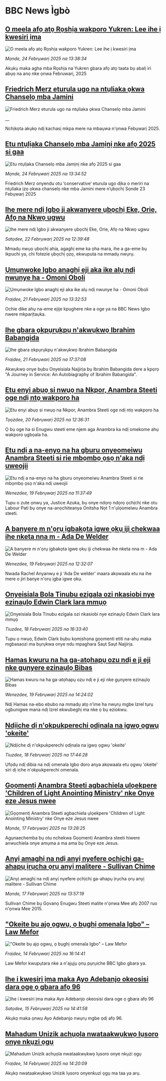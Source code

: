 # BBC News Ìgbò## [O meela afọ atọ Rọshịa wakporo Yukren: Lee ihe ị kwesiri ịma](https://www.bbc.com/igbo/articles/c8718lzzzl3o?at_campaign=githubrss)![O meela afọ atọ Rọshịa wakporo Yukren: Lee ihe ị kwesiri ịma](https://ichef.bbci.co.uk/ace/standard/240/cpsprodpb/f022/live/bcd556e0-f29d-11ef-a3b6-f159204ba42b.jpg)_Mọnde, 24 Febrụwarị 2025 na 13:38:34_Akụkụ maka agha mba Rọshịa na Yukren gbara afọ atọ taata bụ abalị iri abụọ na anọ nke ọnwa Februwarị, 2025## [Friedrich Merz eturula ugo na ntụliaka ọkwa Chanselọ mba Jamini](https://www.bbc.co.uk/igbo/live/ceq91w72n54t?at_campaign=githubrss)![Friedrich Merz eturula ugo na ntụliaka ọkwa Chanselọ mba Jamini](https://ichef.bbci.co.uk/ace/standard/240/cpsprodpb/861c/live/6da505e0-f27d-11ef-8c03-7dfdbeeb2526.jpg)__Nchịkọta akụkọ ndị kachasị mkpa mere na mbaụwa n'ọnwa Febụwarị 2025.## [Etu ntụlịaka Chanselọ mba Jamịnị nke afọ 2025 si gaa](https://www.bbc.com/igbo/articles/cvgd651ex3vo?at_campaign=githubrss)![Etu ntụlịaka Chanselọ mba Jamịnị nke afọ 2025 si gaa](https://ichef.bbci.co.uk/ace/standard/240/cpsprodpb/73e4/live/4acf32b0-f2b5-11ef-8c03-7dfdbeeb2526.jpg)_Mọnde, 24 Febrụwarị 2025 na 13:34:52_Friedrich Merz onyendu otu ‘conservative’ eturula ugo dịka o meriri na ntụliaka ịzọ ọkwa chanselọ nke mba Jamini mere n’ụbọchị Sọnde 23 Febụwarị 2025## [Ihe mere ndị Igbo ji akwanyere ụbọchị Eke, Orie, Afọ na Nkwọ ugwu](https://www.bbc.com/igbo/articles/cx2pdddj1e8o?at_campaign=githubrss)![Ihe mere ndị Igbo ji akwanyere ụbọchị Eke, Orie, Afọ na Nkwọ ugwu](https://ichef.bbci.co.uk/ace/standard/240/cpsprodpb/1e2b/live/09b45940-f11b-11ef-8c03-7dfdbeeb2526.jpg)_Satọdee, 22 Febrụwarị 2025 na 12:39:48_Mmadụ nwụọ ụbọchị ahịa, agaghị eme ka ọha mara, ihe a ga-eme bụ ikpuchi ya, chi fotezie ụbọchị ọzọ, ekwuputa na mmadụ nwụrụ.## [Ụmụnwoke Igbo anaghị eji aka ike alụ ndị nwunye ha - Omoni Oboli](https://www.bbc.com/igbo/articles/c8rkx2nvv77o?at_campaign=githubrss)![Ụmụnwoke Igbo anaghị eji aka ike alụ ndị nwunye ha - Omoni Oboli](https://ichef.bbci.co.uk/ace/standard/240/cpsprodpb/e787/live/99f32240-f051-11ef-a819-277e390a7a08.jpg)_Fraịdee, 21 Febrụwarị 2025 na 13:32:53_Ochie dike ahụ na-eme ejije kpughere nke a oge ya na BBC News Igbo nwere mkparịtaụka.## [Ihe gbara ọkpụrụkpụ n'akwụkwọ Ibrahim Babangida](https://www.bbc.com/igbo/articles/c4g0djdn8z9o?at_campaign=githubrss)![Ihe gbara ọkpụrụkpụ n'akwụkwọ Ibrahim Babangida](https://ichef.bbci.co.uk/ace/standard/240/cpsprodpb/4823/live/32c75770-f066-11ef-b2a1-1164c261840c.jpg)_Fraịdee, 21 Febrụwarị 2025 na 17:37:08_Akwụkwọ onye bụbu Onyeisiala Naịjirịa bụ Ibrahim Babangida dere a kpọrọ "A Journey in Service: An Autobiagraphy of Ibrahim Babangida".## [Etu enyi abụọ si nwụọ na Nkpor, Anambra Steeti oge ndị ntọ wakporo ha](https://www.bbc.com/igbo/articles/ceqjnry5elgo?at_campaign=githubrss)![Etu enyi abụọ si nwụọ na Nkpor, Anambra Steeti oge ndị ntọ wakporo ha](https://ichef.bbci.co.uk/ace/standard/240/cpsprodpb/7318/live/5a8f2e40-ef80-11ef-a319-fb4e7360c4ec.jpg)_Tọọzdee, 20 Febrụwarị 2025 na 12:36:31_Ọ bụ oge ha si Enugwu steeti eme njem aga Anambra ka ndị omekome ahụ wakporo ụgbọala ha.## [Etu ndị a na-enyo na ha gburu onyeomeiwu Anambra Steeti si rie mbọmbọ ọsọ n'aka ndị uweojii](https://www.bbc.com/igbo/articles/c789lj9m3gko?at_campaign=githubrss)![Etu ndị a na-enyo na ha gburu onyeomeiwu Anambra Steeti si rie mbọmbọ ọsọ n'aka ndị uweojii](https://ichef.bbci.co.uk/ace/standard/240/cpsprodpb/fe5c/live/bb4fe3f0-eeae-11ef-9be4-a9769f540fd1.jpg)_Wenezdee, 19 Febrụwarị 2025 na 11:37:49_Tupu o zute ọnwụ ya, Justice Azuka, bụ onye ndọrọ ndọrọ ọchịchị nke otu Labour Pati bụ onye na-anọchiteanya Onitsha Nọt 1 n'ụlọomeiwu Anambra steeti.## [A banyere m n'ọrụ ịgbakọta igwe ọkụ iji chekwaa ihe nketa nna m - Ada De Welder](https://www.bbc.com/igbo/articles/cqx0jlpglzzo?at_campaign=githubrss)![A banyere m n'ọrụ ịgbakọta igwe ọkụ iji chekwaa ihe nketa nna m - Ada De Welder](https://ichef.bbci.co.uk/ace/standard/240/cpsprodpb/1110/live/5d656350-eebd-11ef-a319-fb4e7360c4ec.jpg)_Wenezdee, 19 Febrụwarị 2025 na 12:32:07_Nwada Rachel Anyanwụ e ji 'Ada De welder' maara akọwaala etu na ihe mere o jiri banye n'orụ ịgba igwe ọkụ.## [Onyeisiala Bola Tinubu ezigala ozi nkasiobi nye ezinaụlọ Edwin Clark lara mmụọ](https://www.bbc.com/igbo/articles/c4gexx9d7l3o?at_campaign=githubrss)![Onyeisiala Bola Tinubu ezigala ozi nkasiobi nye ezinaụlọ Edwin Clark lara mmụọ](https://ichef.bbci.co.uk/ace/standard/240/cpsprodpb/89ea/live/d1dfe550-ee15-11ef-bd1b-d536627785f2.png)_Tiuzdee, 18 Febrụwarị 2025 na 16:33:40_Tupu ọ nwụọ, Edwin Clark bụbu kọmịshọna gọọmenti etiti na-ahụ maka mgbasaozi ma bụrụkwa onye ndu mpaghara Saụt Saụt Naịjirịa.## [Hamas kwuru na ha ga-atọhapụ ozu ndị e ji eji nke gụnyere ezinaụlọ Bibas](https://www.bbc.com/igbo/articles/cd7e3jre705o?at_campaign=githubrss)![Hamas kwuru na ha ga-atọhapụ ozu ndị e ji eji nke gụnyere ezinaụlọ Bibas](https://ichef.bbci.co.uk/ace/standard/240/cpsprodpb/97bc/live/e0932890-ee11-11ef-adfc-71abea2c6a0e.jpg)_Wenezdee, 19 Febrụwarị 2025 na 14:24:02_Ndị Hamas na-ebo ebubo na mmadụ atọ n’ime ha nwụrụ mgbe Izrel tụrụ ogbunigwe mana ndị Izrel ekwubeghị ma nke ọ bụ eziokwu.## [Ndịiche dị n'okpukperechi ọdịnala na ịgwọ ọgwụ 'okeite'](https://www.bbc.com/igbo/articles/cm2n3mlmm3lo?at_campaign=githubrss)![Ndịiche dị n'okpukperechi ọdịnala na ịgwọ ọgwụ 'okeite'](https://ichef.bbci.co.uk/ace/standard/240/cpsprodpb/87dd/live/81536d70-edfa-11ef-bd1b-d536627785f2.jpg)_Tiuzdee, 18 Febrụwarị 2025 na 17:44:28_Ụfọdụ ndị dibia na ndị omenala Igbo doro anya akọwaala etu ọgwụ 'okeite' siri dị iche n'okpukperechi omenala.## [Gọọmentị Anambra Steeti agbachiela ụlọekpere 'Children of Light Anointing Ministry' nke Onye eze Jesus nwee](https://www.bbc.com/igbo/articles/cge7l1xrpqqo?at_campaign=githubrss)![Gọọmentị Anambra Steeti agbachiela ụlọekpere 'Children of Light Anointing Ministry' nke Onye eze Jesus nwee](https://ichef.bbci.co.uk/ace/standard/240/cpsprodpb/5e9f/live/c5422990-ed32-11ef-a319-fb4e7360c4ec.jpg)_Mọnde, 17 Febrụwarị 2025 na 13:28:25_Agụnaechemba bụ otu nchekwa Gọọmentị Anambra steeti hiwere anwuchiela onye amụma a ma ama bụ Onye eze Jesus.## [Anyị amaghị na ndị anyị nyefere ọchịchị ga-ahapụ ịrụcha ọrụ anyị malitere - Sullivan Chime](https://www.bbc.com/igbo/articles/c8xqx1j2gjno?at_campaign=githubrss)![Anyị amaghị na ndị anyị nyefere ọchịchị ga-ahapụ ịrụcha ọrụ anyị malitere - Sullivan Chime](https://ichef.bbci.co.uk/ace/standard/240/cpsprodpb/209b/live/9a46a750-eece-11ef-8c04-eb11227da9fe.jpg)_Mọnde, 17 Febrụwarị 2025 na 13:57:19_Sullivan Chime bụ Gọvanọ Enugwu Steeti malite n'ọnwa Mee afọ 2007 ruo n'ọnwa Mee 2015.## ["Okeite bụ ajọ ọgwụ, ọ bụghị omenala Igbo" – Law Mefor](https://www.bbc.com/igbo/articles/cp82vxdk3dpo?at_campaign=githubrss)!["Okeite bụ ajọ ọgwụ, ọ bụghị omenala Igbo" – Law Mefor](https://ichef.bbci.co.uk/ace/standard/240/cpsprodpb/bab6/live/0419f220-eaee-11ef-be1b-c1c6f3ed3326.jpg)_Fraịdee, 14 Febrụwarị 2025 na 16:14:41_Law Mefor kwupụtara nke a n'ajụjụ ọnụ pụrụiche BBC Igbo gbara ya.## [Ihe i kwesiri ịma maka Ayo Adebanjo okeosisi dara oge ọ gbara afọ 96](https://www.bbc.com/igbo/articles/c1werpyppnvo?at_campaign=githubrss)![Ihe i kwesiri ịma maka Ayo Adebanjo okeosisi dara oge ọ gbara afọ 96](https://ichef.bbci.co.uk/ace/standard/240/cpsprodpb/56b1/live/a7c22260-eb9f-11ef-bd1b-d536627785f2.jpg)_Satọdee, 15 Febrụwarị 2025 na 14:41:58_Akụkọ maka ọnwụ Ayo Adebanjo nwụrụ mgbe ọdị afọ 96.## [Mahadum Unizik achụọla nwataakwụkwọ lụsoro onye nkụzi ọgụ](https://www.bbc.com/igbo/articles/czepznxp2w5o?at_campaign=githubrss)![Mahadum Unizik achụọla nwataakwụkwọ lụsoro onye nkụzi ọgụ](https://ichef.bbci.co.uk/ace/standard/240/cpsprodpb/cff9/live/003fd0e0-e95c-11ef-a819-277e390a7a08.jpg)_Fraịdee, 14 Febrụwarị 2025 na 14:20:09_Akụkọ nwataakwụkwọ Unizik lụsoro onyenkuzi ọgụ ma taa ya arụ.